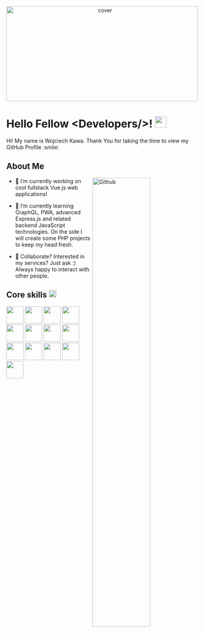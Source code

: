 <div align="center">
<img width="100%" height = "250px" src="https://i.pinimg.com/originals/d5/e6/dd/d5e6dd004e84c320b1559d6369945c9c.png" alt="cover" />
</div>
    
<h1> Hello Fellow &#60Developers/&#62! <img src = "https://raw.githubusercontent.com/MartinHeinz/MartinHeinz/master/wave.gif" width = 30px> </h1>
    
<div size='20px'> Hi! My name is Wojciech Kawa. Thank You for taking the time to view my GitHub Profile :smile: </div>
    
<h2>About Me</h2>
    
<img width="55%" align="right" alt="Github" src="https://raw.githubusercontent.com/onimur/.github/master/.resources/git-header.svg" />
    
    
- 🔭 I’m currently working on cool fullstack Vue.js web applications!
    
- 🌱 I’m currently learning GraphQL, PWA, advanced Express.js and related backend JavaScript technologies. On the side I will create some PHP projects to keep my head fresh.
    
- 👥 Collaborate? Interested in my services?  Just ask :)
    Always happy to interact with other people.
    
 
<h2> Core skills <img src = "https://media2.giphy.com/media/QssGEmpkyEOhBCb7e1/giphy.gif?cid=ecf05e47a0n3gi1bfqntqmob8g9aid1oyj2wr3ds3mg700bl&rid=giphy.gif" width = 20px></h2> 
    
<div>    
<img width ='45px' src ='https://raw.githubusercontent.com/rahulbanerjee26/githubAboutMeGenerator/main/icons/javascript.svg'> 
<img width ='45px' src ='https://raw.githubusercontent.com/rahulbanerjee26/githubAboutMeGenerator/main/icons/typescript.svg'> 
<img width ='45px' src ='https://raw.githubusercontent.com/rahulbanerjee26/githubAboutMeGenerator/main/icons/vuejs.svg'> 
<img width ='45px' src ='https://raw.githubusercontent.com/rahulbanerjee26/githubAboutMeGenerator/main/icons/nuxtjs.svg'>
<img width ='45px' src ='https://raw.githubusercontent.com/rahulbanerjee26/githubAboutMeGenerator/main/icons/gridsome.svg'>
<img width ='45px' src ='https://raw.githubusercontent.com/rahulbanerjee26/githubAboutMeGenerator/main/icons/css.svg'> 
<img width ='45px' src ='https://raw.githubusercontent.com/rahulbanerjee26/githubAboutMeGenerator/main/icons/sass.svg'> 
<img width ='45px' src ='https://raw.githubusercontent.com/rahulbanerjee26/githubAboutMeGenerator/main/icons/tailwind.svg'>
<img width ='45px' src ='https://vectorified.com/images/express-js-icon-20.png'>
<img width ='45px' src ='https://raw.githubusercontent.com/rahulbanerjee26/githubAboutMeGenerator/main/icons/firebase.svg'>
<img width ='45px' src ='https://cdn.iconscout.com/icon/free/png-256/mongodb-3-1175138.png'>
<img width ='45px' src ='https://www.freepnglogos.com/uploads/logo-mysql-png/logo-mysql-development-mysql-logo-code-icon-9.png'>
<img width ='45px' src ='https://raw.githubusercontent.com/rahulbanerjee26/githubAboutMeGenerator/main/icons/linux.svg'>
</div>

